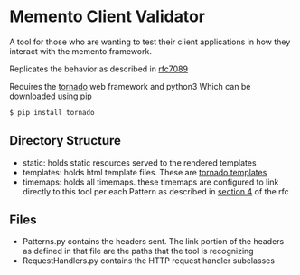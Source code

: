 # Memento Client Validator
A tool for those who are wanting to test their client applications in how 
they interact with the memento framework.

Replicates the behavior as described in [rfc7089](https://tools.ietf.org/html/rfc7089)

Requires the [tornado](http://www.tornadoweb.org/en/stable/index.html) web framework and python3
Which can be downloaded using pip
```sh
$ pip install tornado
```

## Directory Structure
- static: holds static resources served to the rendered templates
- templates: holds html template files. These are [tornado templates](http://www.tornadoweb.org/en/stable/template.html) 
- timemaps: holds all timemaps. these timemaps are configured to link directly to this tool per each Pattern as described in [section 4](https://tools.ietf.org/html/rfc7089#section-4) of the rfc

## Files
- Patterns.py contains the headers sent. The link portion of the headers as defined in that file are the paths that the tool is recognizing
- RequestHandlers.py contains the HTTP request handler subclasses